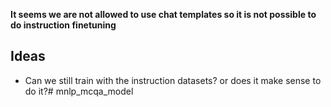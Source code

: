 **It seems we are not allowed to use chat templates so it is not possible to do instruction finetuning**

## Ideas
- Can we still train with the instruction datasets? or does it make sense to do it?# mnlp_mcqa_model
